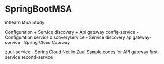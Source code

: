 # SpringBootMSA
inflearn MSA Study


Configuration + Service discovery + Api gateway
config-service - Configuration service
discoveryservice - Service discovery
apigateway-service - Spring Cloud Gateway


zuul-service - Spring Cloud Netflix Zuul
Sample codes for API gateway
first-service 
second-service 
